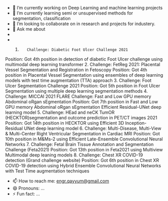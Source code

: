
- 🔭 I’m currently working on Deep Learning and machine learning projects
- 🌱 I’m currently learning semi or unsupervised methods for segmentation, classification
- 👯 I’m looking to collaborate on in research and projects for industery.
- 💬 Ask me about 
- 
- 1.		Challenge: Diabetic Foot Ulcer Challenge 2021
Position: Got 4th position in detection of diabetic Foot Ulcer challenge using multimodal deep learning transformer 
2.		Challenge: FetReg 2021: Placental Vessel Segmentation and Registration in Fetoscopy
Position: Got 4th position in Placental Vessel Segmentation using ensembles of deep learning models with test time augmentation (TTA) approach
3.		Challenge: Foot Ulcer Segmentation Challenge 2021
Position: Got 5th position in Foot Ulcer Segmentation using multiple deep learning segmentation methods
4.		Challenge: MICCAI 2021 FLARE Challenge: Fast and Low GPU memory Abdominal oRgan sEgmentation
Position: Got 7th position in Fast and Low GPU memory Abdominal oRgan sEgmentation Efficient Residual-UNet deep learning model
5.		Challenge: HEad and neCK TumOR (HECKTOR)segmentation and outcome prediction in PET/CT images 2021
Position: Got 14th position in HECKTOR using Efficient 3D Inception-Residual UNet deep learning model
6.		Challenge: Multi-Disease, Multi-View & Multi-Center Right Ventricular Segmentation in Cardiac MRI 
Position: Got 10th position in M&Ms-2 using Efficient Late-Ensemble Convolutional Neural Networks
7.		Challenge: Fetal Brain Tissue Annotation and Segmentation Challenge (Feta2021)
Position: Got 13th position in Feta2021 using Multiview Multimodal deep leaning models
8.		Challenge: Chest XR COVID-19 detection (Grand challenge website)
Position: Got 6th position in Chest XR COVID-19 detection using Hybrid Ensemble Convolutional Neural Networks with Test Time augmentation techniques

- 📫 How to reach me: engr.qayyum@gmail.com
- 😄 Pronouns: ...
- ⚡ Fun fact: ...
